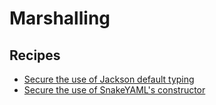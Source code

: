 # Marshalling

## Recipes

* [Secure the use of Jackson default typing](broken-reference)
* [Secure the use of SnakeYAML's constructor](broken-reference)
